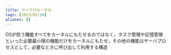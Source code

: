 ```yaml
---
title: マイクロカーネル
tags: [2023/02/20]
aliases: []
---
```


OSが担う機能すべてをカーネルにもたせるのではなく，タスク管理や記憶管理といった必要最小限の機能だけをカーネルにもたせ，その他の機能はサーバプロセスとして，必要なときに呼び出して利用する構造